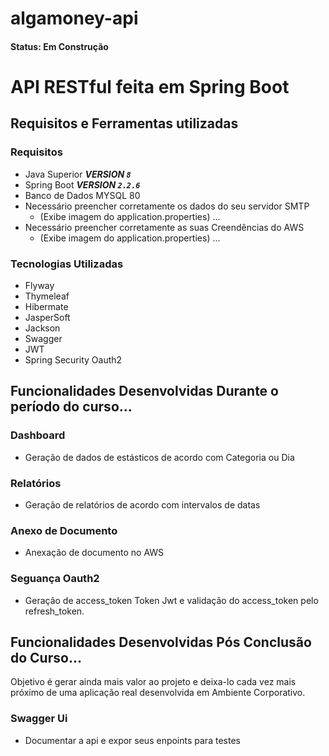 # algamoney-api
#### Status: Em Construção 

# API RESTful feita em Spring Boot

## Requisitos e Ferramentas utilizadas

### Requisitos 

- Java Superior ***VERSION `8`***
- Spring Boot ***VERSION `2.2.6`***
- Banco de Dados MYSQL 80 
- Necessário preencher corretamente os dados do seu servidor SMTP
   - (Exibe imagem do application.properties) ...
- Necessário preencher corretamente as suas Creendências do AWS
  - (Exibe imagem do application.properties) ...
 
 ### Tecnologias Utilizadas
 - Flyway
 - Thymeleaf
 - Hibermate
 - JasperSoft
 - Jackson
 - Swagger
 - JWT
 - Spring Security Oauth2

## Funcionalidades Desenvolvidas Durante o período do curso...

### Dashboard
  - Geração de dados de estásticos de acordo com Categoria ou Dia
  
### Relatórios
 - Geração de relatórios de acordo com intervalos de datas
 
### Anexo de Documento
 - Anexação de documento no AWS
 
### Seguança Oauth2 
  - Geração de access_token Token Jwt e validação do access_token pelo refresh_token. 

## Funcionalidades Desenvolvidas Pós Conclusão do Curso...
Objetivo é gerar ainda mais valor ao projeto e deixa-lo cada vez mais próximo de uma aplicação real desenvolvida em Ambiente Corporativo.

### Swagger Ui
  - Documentar a api e expor seus enpoints para testes 
